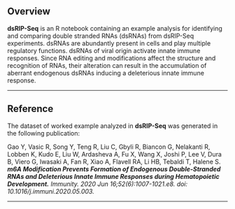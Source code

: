 ## Overview

 __dsRIP-Seq__ is an R notebook containing an example analysis for identifying and comparing double stranded RNAs  (dsRNAs) from dsRIP-Seq experiments. dsRNAs are abundantly present in cells and play multiple regulatory functions. dsRNAs of viral origin activate innate immune responses. Since RNA editing and modifications affect the structure and recognition of RNAs, their alteration can result in the accumulation of aberrant endogenous dsRNAs inducing a deleterious innate immune response.  

------------------------------------------------------------------------

## Reference

The dataset of worked example analyzed in __dsRIP-Seq__ was generated in the following publication:

Gao Y, Vasic R, Song Y, Teng R, Liu C, Gbyli R, Biancon G, Nelakanti R, Lobben K, Kudo E, Liu W, Ardasheva A, Fu X, Wang X, Joshi P, Lee V, Dura B, Viero G, Iwasaki A, Fan R, Xiao A, Flavell RA, Li HB, Tebaldi T, Halene S. 
***m6A Modification Prevents Formation of Endogenous Double-Stranded RNAs and Deleterious Innate Immune Responses during Hematopoietic Development.*** 
*Immunity. 2020 Jun 16;52(6):1007-1021.e8. doi: 10.1016/j.immuni.2020.05.003.*

------------------------------------------------------------------------
